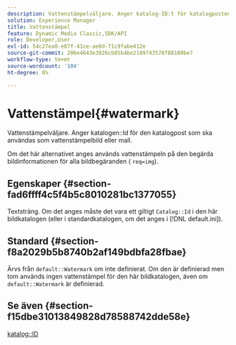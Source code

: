 ```yaml
---
description: Vattenstämpelväljare. Anger katalog-ID:t för katalogposten som ska användas som vattenstämpelbild eller mall.
solution: Experience Manager
title: Vattenstämpel
feature: Dynamic Media Classic,SDK/API
role: Developer,User
exl-id: 54c27ea0-e87f-41ce-ae8d-71c9fabe412e
source-git-commit: 206e4643e3926cb85b4be2189743578f88180be7
workflow-type: tm+mt
source-wordcount: '104'
ht-degree: 0%

---
```


# Vattenstämpel{#watermark}

Vattenstämpelväljare. Anger katalogen::Id för den katalogpost som ska användas som vattenstämpelbild eller mall.

Om det här alternativet anges används vattenstämpeln på den begärda bildinformationen för alla bildbegäranden ( `req=img`).

## Egenskaper {#section-fad6ffff4c5f4b5c8010281bc1377055}

Textsträng. Om det anges måste det vara ett giltigt `Catalog::Id` i den här bildkatalogen (eller i standardkatalogen, om det anges i [!DNL default.ini]).

## Standard {#section-f8a2029b5b8740b2af149bdbfa28fbae}

Ärvs från `default::Watermark` om inte definierat. Om den är definierad men tom används ingen vattenstämpel för den här bildkatalogen, även om `default::Watermark` är definierad.

## Se även {#section-f15dbe31013849828d78588742dde58e}

[katalog::ID](/help/aem-is-ir-api/is-api/image-catalog/image-serving-api-ref/c-image-catalog-reference/c-image-svg-data-reference/c-image-data-reference/r-id-cat.md)
